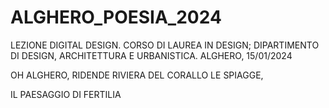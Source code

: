 # ALGHERO_POESIA_2024

LEZIONE DIGITAL DESIGN.
CORSO DI LAUREA IN DESIGN; DIPARTIMENTO DI DESIGN, ARCHITETTURA E URBANISTICA.
ALGHERO, 15/01/2024

OH ALGHERO, RIDENDE RIVIERA DEL CORALLO
LE SPIAGGE,

IL PAESAGGIO DI FERTILIA
